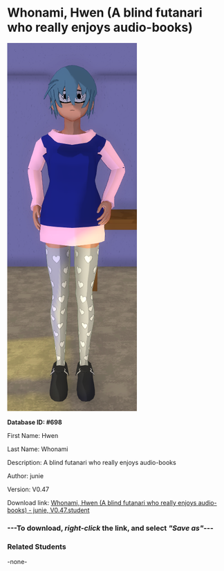 # Whonami, Hwen (A blind futanari who really enjoys audio-books)

<img src="Files/Whonami, Hwen (A blind futanari who really enjoys audio-books).png" title="Whonami, Hwen (A blind futanari who really enjoys audio-books) - junie, V0.47">

**Database ID: #698**

First Name: Hwen

Last Name: Whonami

Description: A blind futanari who really enjoys audio-books

Author: junie

Version: V0.47

Download link: <a href="https://raw.githubusercontent.com/Arbiter1223/Daigaku-Gurashi-Custom-Students/master/Students/Files/Whonami%2C%20Hwen%20(A%20blind%20futanari%20who%20really%20enjoys%20audio-books)%20-%20junie%2C%20V0.47.student">Whonami, Hwen (A blind futanari who really enjoys audio-books) - junie, V0.47.student</a>

### ---**To download, _right-click_ the link, and select _"Save as"_**---

### Related Students

-none-
